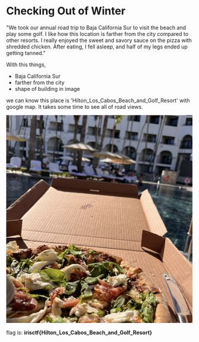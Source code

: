 # Checking Out of Winter

"We took our annual road trip to Baja California Sur to visit the beach and play some golf. I like how this location is farther from the city compared to other resorts. I really enjoyed the sweet and savory sauce on the pizza with shredded chicken. After eating, I fell asleep, and half of my legs ended up getting tanned."

With this things,
 - Baja California Sur
 - farther from the city
 - shape of building in image

we can know this place is 'Hilton_Los_Cabos_Beach_and_Golf_Resort' with google map. It takes some time to see all of road views.

<img src="image.png" alt="image" width="500">

flag is: **irisctf{Hilton_Los_Cabos_Beach_and_Golf_Resort}**
